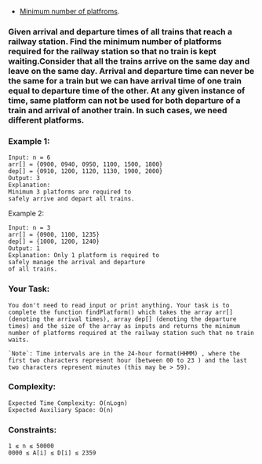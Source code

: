 - [Minimum number of platfroms](https://practice.geeksforgeeks.org/problems/minimum-platforms-1587115620/1#).
### Given arrival and departure times of all trains that reach a railway station. Find the minimum number of platforms required for the railway station so that no train is kept waiting.Consider that all the trains arrive on the same day and leave on the same day. Arrival and departure time can never be the same for a train but we can have arrival time of one train equal to departure time of the other. At any given instance of time, same platform can not be used for both departure of a train and arrival of another train. In such cases, we need different platforms.


### Example 1:
```
Input: n = 6 
arr[] = {0900, 0940, 0950, 1100, 1500, 1800}
dep[] = {0910, 1200, 1120, 1130, 1900, 2000}
Output: 3
Explanation: 
Minimum 3 platforms are required to 
safely arrive and depart all trains.
```
Example 2:
```
Input: n = 3
arr[] = {0900, 1100, 1235}
dep[] = {1000, 1200, 1240}
Output: 1
Explanation: Only 1 platform is required to 
safely manage the arrival and departure 
of all trains. 
```
### Your Task:
```
You don't need to read input or print anything. Your task is to complete the function findPlatform() which takes the array arr[] (denoting the arrival times), array dep[] (denoting the departure times) and the size of the array as inputs and returns the minimum number of platforms required at the railway station such that no train waits.

`Note`: Time intervals are in the 24-hour format(HHMM) , where the first two characters represent hour (between 00 to 23 ) and the last two characters represent minutes (this may be > 59).
```
### Complexity:
```
Expected Time Complexity: O(nLogn)
Expected Auxiliary Space: O(n)

```
### Constraints:
```
1 ≤ n ≤ 50000
0000 ≤ A[i] ≤ D[i] ≤ 2359
```
